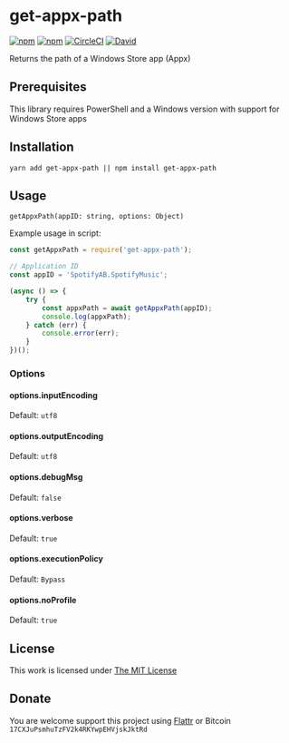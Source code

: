 # get-appx-path

[![npm](https://flat.badgen.net/npm/license/get-appx-path)](https://www.npmjs.org/package/get-appx-path)
[![npm](https://flat.badgen.net/npm/v/get-appx-path)](https://www.npmjs.org/package/get-appx-path)
[![CircleCI](https://flat.badgen.net/circleci/github/idleberg/node-get-appx-path)](https://circleci.com/gh/idleberg/node-get-appx-path)
[![David](https://flat.badgen.net/david/dev/idleberg/node-get-appx-path)](https://david-dm.org/idleberg/node-get-appx-path?type=dev)

Returns the path of a Windows Store app (Appx)

## Prerequisites

This library requires PowerShell and a Windows version with support for Windows Store apps

## Installation

`yarn add get-appx-path || npm install get-appx-path`

## Usage

`getAppxPath(appID: string, options: Object)`

Example usage in script:

```js
const getAppxPath = require('get-appx-path');

// Application ID
const appID = 'SpotifyAB.SpotifyMusic';

(async () => {
    try {
        const appxPath = await getAppxPath(appID);
        console.log(appxPath);
    } catch (err) {
        console.error(err);
    }
})();
```

### Options

#### options.inputEncoding

Default: `utf8`

#### options.outputEncoding

Default: `utf8`

#### options.debugMsg

Default: `false`

#### options.verbose

Default: `true`

#### options.executionPolicy

Default: `Bypass`

#### options.noProfile

Default: `true`

## License

This work is licensed under [The MIT License](https://opensource.org/licenses/MIT)

## Donate

You are welcome support this project using [Flattr](https://flattr.com/submit/auto?user_id=idleberg&url=https://github.com/idleberg/node-get-appx-path) or Bitcoin `17CXJuPsmhuTzFV2k4RKYwpEHVjskJktRd`
